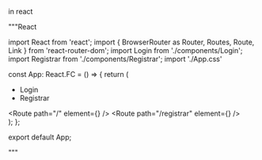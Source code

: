 in react

"""React

import React from 'react';
import { BrowserRouter as Router, Routes, Route, Link } from 'react-router-dom';
import Login from './components/Login';
import Registrar from './components/Registrar';
import './App.css'

const App: React.FC = () => {
  return (
    <Router>
      <div>
        <nav>
          <ul>
            <li><Link to="/">Login</Link></li> 
            <li><Link to="/registrar">Registrar</Link></li>
          </ul>
        </nav>
        <Routes>
          <Route path="/" element={<Login />} /> 
          <Route path="/registrar" element={<Registrar />} />
        </Routes>
      </div>
    </Router>
  );
};

export default App;




"""


